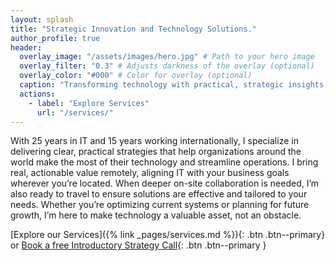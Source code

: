```yaml
---
layout: splash
title: "Strategic Innovation and Technology Solutions."
author_profile: true
header:
  overlay_image: "/assets/images/hero.jpg" # Path to your hero image
  overlay_filter: "0.3" # Adjusts darkness of the overlay (optional)
  overlay_color: "#000" # Color for overlay (optional)
  caption: "Transforming technology with practical, strategic insights."
  actions:
    - label: "Explore Services"
      url: "/services/"
---
```


With 25 years in IT and 15 years working internationally, I specialize in delivering clear, practical strategies that help organizations around the world make the most of their technology and streamline operations. I bring real, actionable value remotely, aligning IT with your business goals wherever you’re located. When deeper on-site collaboration is needed, I’m also ready to travel to ensure solutions are effective and tailored to your needs. Whether you’re optimizing current systems or planning for future growth, I’m here to make technology a valuable asset, not an obstacle.

[Explore our Services]({% link _pages/services.md %}){: .btn .btn--primary}
or
[Book a free Introductory Strategy Call](https://garethcomau.simplybook.me){: .btn .btn--primary }


